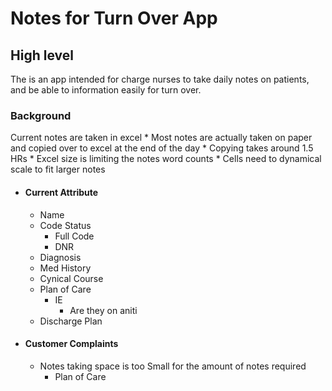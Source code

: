 # Notes for Turn Over App
## High level
The is an app intended for charge nurses to take daily notes on patients, and be able to information easily for turn over.

### Background 
Current notes are taken in excel
    * Most notes are actually taken on paper and copied over to excel at the end of the day
    * Copying takes around 1.5 HRs
    * Excel size is limiting the notes word counts
        * Cells need to dynamical scale to fit larger notes
* #### Current Attribute
    * Name
    * Code Status
        * Full Code
        * DNR
    * Diagnosis
    * Med History
    * Cynical Course
    * Plan of Care
        * IE
            * Are they on aniti
    * Discharge Plan
* #### Customer Complaints
    * Notes taking space is too Small for the amount of notes required
        * Plan of Care

    


